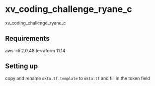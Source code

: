 # xv_coding_challenge_ryane_c
xv_coding_challenge_ryane_c


## Requirements

aws-cli 2.0.48
terraform 11.14

## Setting up

copy and rename `okta.tf.template` to `okta.tf` and fill in the token field